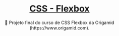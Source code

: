 <h1 align="center">
    <a href="https://developer.mozilla.org/pt-BR/docs/Web/CSS/CSS_Flexible_Box_Layout/Basic_Concepts_of_Flexbox"> CSS - Flexbox</a>
</h1>
<p align="center">🚀 Projeto final do curso de CSS Flexbox da Origamid (https://www.origamid.com).</p>
